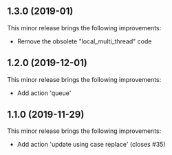 ## 1.3.0 (2019-01)

This minor release brings the following improvements:

* Remove the obsolete "local_multi_thread" code


## 1.2.0 (2019-12-01)

This minor release brings the following improvements:

* Add action 'queue'

## 1.1.0 (2019-11-29)

This minor release brings the following improvements:

* Add action 'update using case replace' (closes #35)

